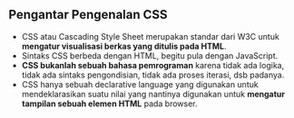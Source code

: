 ## Pengantar Pengenalan CSS

- CSS atau Cascading Style Sheet merupakan standar dari W3C untuk **mengatur visualisasi berkas yang ditulis pada HTML**. 
- Sintaks CSS berbeda dengan HTML, begitu pula dengan JavaScript. 
- **CSS bukanlah sebuah bahasa pemrograman** karena tidak ada logika, tidak ada sintaks pengondisian, tidak ada proses iterasi, dsb padanya. 
- CSS hanya sebuah declarative language yang digunakan untuk mendeklarasikan suatu nilai yang nantinya digunakan untuk **mengatur tampilan sebuah elemen HTML** pada browser.